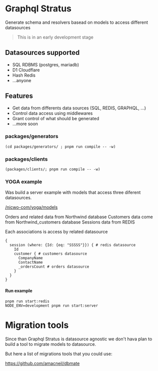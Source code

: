 # Graphql Stratus

Generate schema and resolvers basead on models to access different datasources

> This is in an early development stage

## Datasources supported

 - SQL RDBMS (postgres, mariadb)
 - D1 Cloudflare
 - Hash Redis
 - ...anyone 

## Features

- Get data from differents data sources (SQL, REDIS, GRAPHQL, ...)
- Control data access using middlewares
- Grant control of what should be generated
- ...more soon

### packages/generators

```
(cd packages/generators/ ; pnpm run compile -- -w)
```

### packages/clients

```
(packages/clients/; pnpm run compile -- -w)
```


### YOGA example

Was build a server example with models that access three diferent datasources.

[/nicwo-com/yoga/models](/packages/examples/yoga/models)

Orders and related data from Northwind database
Customers data come from Northwind_customers database
Sessions data from REDIS

Each associations is access by related datasource

```
{
  session (where: {Id: {eq: "SSSSS"}}) { # redis datasource
    Id
    customer { # customers datasource
      CompanyName
      ContactName
      _ordersCount # orders datasource
    }
  }
}
```

#### Run example

```
pnpm run start:redis
NODE_ENV=development pnpm run start:server
```


# Migration tools 

Since than Graphql Stratus is datasource agnostic we don't hava plan to build a tool to migrate models to datasource.

But here a list of migrations tools that you could use:

https://github.com/amacneil/dbmate
